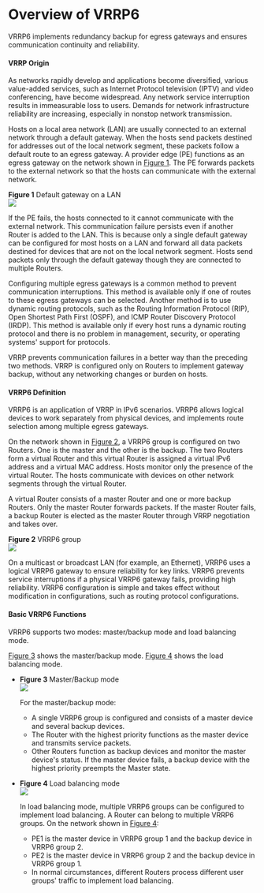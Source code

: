 Overview of VRRP6
=================

VRRP6 implements redundancy backup for egress gateways and ensures communication continuity and reliability.

#### VRRP Origin

As networks rapidly develop and applications become diversified, various value-added services, such as Internet Protocol television (IPTV) and video conferencing, have become widespread. Any network service interruption results in immeasurable loss to users. Demands for network infrastructure reliability are increasing, especially in nonstop network transmission.

Hosts on a local area network (LAN) are usually connected to an external network through a default gateway. When the hosts send packets destined for addresses out of the local network segment, these packets follow a default route to an egress gateway. A provider edge (PE) functions as an egress gateway on the network shown in [Figure 1](#EN-US_CONCEPT_0172361834__fig_dc_vrp_vrrp6_cfg_010101). The PE forwards packets to the external network so that the hosts can communicate with the external network.

**Figure 1** Default gateway on a LAN  
![](images/fig_dc_vrp_vrrp6_cfg_010101.png)  

If the PE fails, the hosts connected to it cannot communicate with the external network. This communication failure persists even if another Router is added to the LAN. This is because only a single default gateway can be configured for most hosts on a LAN and forward all data packets destined for devices that are not on the local network segment. Hosts send packets only through the default gateway though they are connected to multiple Routers.

Configuring multiple egress gateways is a common method to prevent communication interruptions. This method is available only if one of routes to these egress gateways can be selected. Another method is to use dynamic routing protocols, such as the Routing Information Protocol (RIP), Open Shortest Path First (OSPF), and ICMP Router Discovery Protocol (IRDP). This method is available only if every host runs a dynamic routing protocol and there is no problem in management, security, or operating systems' support for protocols.

VRRP prevents communication failures in a better way than the preceding two methods. VRRP is configured only on Routers to implement gateway backup, without any networking changes or burden on hosts.


#### VRRP6 Definition

VRRP6 is an application of VRRP in IPv6 scenarios. VRRP6 allows logical devices to work separately from physical devices, and implements route selection among multiple egress gateways.

On the network shown in [Figure 2](#EN-US_CONCEPT_0172361834__fig_dc_vrp_vrrp6_cfg_010102), a VRRP6 group is configured on two Routers. One is the master and the other is the backup. The two Routers form a virtual Router and this virtual Router is assigned a virtual IPv6 address and a virtual MAC address. Hosts monitor only the presence of the virtual Router. The hosts communicate with devices on other network segments through the virtual Router.

A virtual Router consists of a master Router and one or more backup Routers. Only the master Router forwards packets. If the master Router fails, a backup Router is elected as the master Router through VRRP negotiation and takes over.

**Figure 2** VRRP6 group  
![](images/fig_dc_vrp_vrrp6_cfg_010102.png)  

On a multicast or broadcast LAN (for example, an Ethernet), VRRP6 uses a logical VRRP6 gateway to ensure reliability for key links. VRRP6 prevents service interruptions if a physical VRRP6 gateway fails, providing high reliability. VRRP6 configuration is simple and takes effect without modification in configurations, such as routing protocol configurations.


#### Basic VRRP6 Functions

VRRP6 supports two modes: master/backup mode and load balancing mode.

[Figure 3](#EN-US_CONCEPT_0172361834__fig_dc_vrp_vrrp6_cfg_010103) shows the master/backup mode. [Figure 4](#EN-US_CONCEPT_0172361834__fig_dc_vrp_vrrp6_cfg_010104) shows the load balancing mode.

* **Figure 3** Master/Backup mode  
  ![](images/fig_dc_vrp_vrrp6_cfg_010103.png)  
  
  For the master/backup mode:
  + A single VRRP6 group is configured and consists of a master device and several backup devices.
  + The Router with the highest priority functions as the master device and transmits service packets.
  + Other Routers function as backup devices and monitor the master device's status. If the master device fails, a backup device with the highest priority preempts the Master state.
* **Figure 4** Load balancing mode  
  ![](images/fig_dc_vrp_vrrp6_cfg_010104.png)  
  
  In load balancing mode, multiple VRRP6 groups can be configured to implement load balancing. A Router can belong to multiple VRRP6 groups. On the network shown in [Figure 4](#EN-US_CONCEPT_0172361834__fig_dc_vrp_vrrp6_cfg_010104):
  + PE1 is the master device in VRRP6 group 1 and the backup device in VRRP6 group 2.
  + PE2 is the master device in VRRP6 group 2 and the backup device in VRRP6 group 1.
  + In normal circumstances, different Routers process different user groups' traffic to implement load balancing.